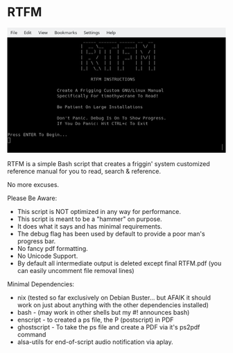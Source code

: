 # RTFM
 ![RTFM](https://github.com/timothywcrane/RTFM/blob/main/rtfm.png?raw=true)
    
RTFM is a simple Bash script that creates a friggin' system customized reference manual for you to read, search & reference.

No more excuses.

Please Be Aware:

* This script is NOT optimized in any way for performance. 
* This script is meant to be a "hammer" on purpose.
* It does what it says and has minimal requirements.
* The debug flag has been used by default to provide a poor man's progress bar. 
* No fancy pdf formatting.
* No Unicode Support.
* By default all intermediate output is deleted except final RTFM.pdf 
         (you can easily uncomment file removal lines)

Minimal Dependencies:

 * nix (tested so far exclusively on Debian Buster... but AFAIK it should work on just about anything with the other dependencies installed)
 * bash - (may work in other shells but my #! announces bash)
 * enscript - to created a ps file, the P (postscript) in PDF
 * ghostscript - To take the ps file and create a PDF via it's ps2pdf command
 * alsa-utils for end-of-script audio notification via aplay.
